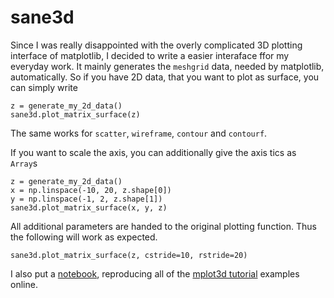 sane3d
======

Since I was really disappointed with the overly complicated 3D plotting interface of matplotlib, I decided to write a easier interaface ffor my everyday work. It mainly generates the `meshgrid` data, needed by matplotlib, automatically. So if you have 2D data, that you want to plot as surface, you can simply write

    z = generate_my_2d_data()
    sane3d.plot_matrix_surface(z)
    
The same works for `scatter`, `wireframe`, `contour` and `contourf`.

If you want to scale the axis, you can additionally give the axis tics as `Array`s

    z = generate_my_2d_data()
    x = np.linspace(-10, 20, z.shape[0])
    y = np.linspace(-1, 2, z.shape[1])
    sane3d.plot_matrix_surface(x, y, z)
    
All additional parameters are handed to the original plotting function. Thus the following will work as expected.

    sane3d.plot_matrix_surface(z, cstride=10, rstride=20)
    
I also put a [notebook](http://nbviewer.ipython.org/github/hildensia/sane3d/blob/master/doc/Sane3D%20test.ipynb), reproducing all of the [mplot3d tutorial](http://matplotlib.org/mpl_toolkits/mplot3d/tutorial.html) examples online.
    
